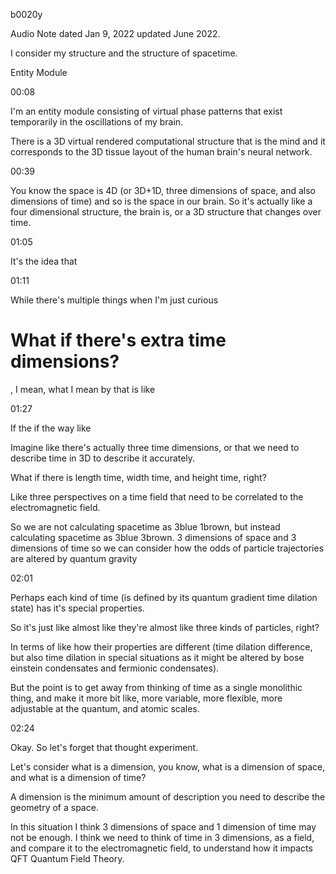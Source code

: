 b0020y

Audio Note dated Jan 9, 2022 updated June 2022.

I consider my structure and the structure of spacetime.

Entity Module

00:08

I'm an entity module consisting of virtual phase patterns that exist temporarily in the oscillations of my brain.

There is a 3D virtual rendered computational structure that is the mind and it corresponds to the 3D tissue layout of the human brain's neural network. 

00:39

You know the space is 4D (or 3D+1D, three dimensions of space, and also dimensions of time) and so is the space in our brain. So it's actually like a four dimensional structure, the brain is, or a 3D structure that changes over time.

01:05

It's the idea that

01:11

While there's multiple things when I'm just curious 

# What if there's extra time dimensions?

, I mean, what I mean by that is like

01:27

If the if the way like 

Imagine like there's actually three time dimensions, or that we need to describe time in 3D to describe it accurately.

What if there is length time, width time, and height time, right?

Like three perspectives on a time field that need to be correlated to the electromagnetic field.

So we are not calculating spacetime as 3blue 1brown, but instead calculating spacetime as 3blue 3brown. 3 dimensions of space and 3 dimensions of time so we can consider how the odds of particle trajectories are altered by quantum gravity

02:01

Perhaps each kind of time (is defined by its quantum gradient time dilation state) has it's special properties.

So it's just like almost like they're almost like three kinds of particles, right?

In terms of like how their properties are different (time dilation difference, but also time dilation in special situations as it might be altered by bose einstein condensates and fermionic condensates).

But the point is to get away from thinking of time as a single monolithic thing, and make it more bit like, more variable, more flexible, more adjustable at the quantum, and atomic scales.

02:24

Okay. So let's forget that thought experiment.

Let's consider what is a dimension, you know, what is a dimension of space, and what is a dimension of time?

A dimension is the minimum amount of description you need to describe the geometry of a space.

In this situation I think 3 dimensions of space and 1 dimension of time may not be enough. I think we need to think of time in 3 dimensions, as a field, and compare it to the electromagnetic field, to understand how it impacts QFT Quantum Field Theory.
